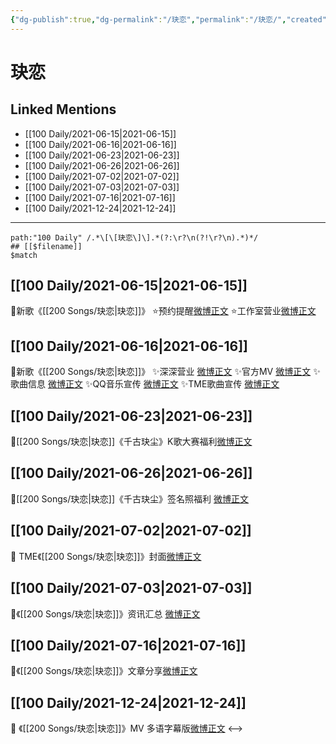 ```yaml
---
{"dg-publish":true,"dg-permalink":"/玦恋","permalink":"/玦恋/","created":"2022-12-23T10:38:43.000+08:00","updated":"2023-04-10T15:50:40.373+08:00"}
---
```


# 玦恋

## Linked Mentions
- [[100 Daily/2021-06-15\|2021-06-15]]
- [[100 Daily/2021-06-16\|2021-06-16]]
- [[100 Daily/2021-06-23\|2021-06-23]]
- [[100 Daily/2021-06-26\|2021-06-26]]
- [[100 Daily/2021-07-02\|2021-07-02]]
- [[100 Daily/2021-07-03\|2021-07-03]]
- [[100 Daily/2021-07-16\|2021-07-16]]
- [[100 Daily/2021-12-24\|2021-12-24]]


---

```expander
path:"100 Daily" /.*\[\[玦恋\]\].*(?:\r?\n(?!\r?\n).*)*/
## [[$filename]]
$match
```
## [[100 Daily/2021-06-15\|2021-06-15]]
💫新歌《[[200 Songs/玦恋\|玦恋]]》
⭐预约提醒[微博正文](https://m.weibo.cn/6466290670/4648339998248970)
⭐工作室营业[微博正文](https://m.weibo.cn/6466290670/4648340401427180)
## [[100 Daily/2021-06-16\|2021-06-16]]
🌟新歌《[[200 Songs/玦恋\|玦恋]]》
✨深深营业 [微博正文](https://m.weibo.cn/6466290670/4648687109938108)
✨官方MV [微博正文](https://m.weibo.cn/6466290670/4648671821699235)
✨歌曲信息 [微博正文](https://m.weibo.cn/6466290670/4648672236929497)
✨QQ音乐宣传 [微博正文](https://m.weibo.cn/6466290670/4648674653373311)
✨TME歌曲宣传 [微博正文](https://m.weibo.cn/6466290670/4648680487127285)
## [[100 Daily/2021-06-23\|2021-06-23]]
🌟[[200 Songs/玦恋\|玦恋]]《千古玦尘》K歌大赛福利[微博正文](https://weibo.com/detail/4651240661715220)

## [[100 Daily/2021-06-26\|2021-06-26]]
🌟[[200 Songs/玦恋\|玦恋]]《千古玦尘》签名照福利 [微博正文](https://weibo.com/detail/4652319209951596)
## [[100 Daily/2021-07-02\|2021-07-02]]
💫 TME《[[200 Songs/玦恋\|玦恋]]》封面[微博正文](https://m.weibo.cn/6466290670/4654553942724752)
## [[100 Daily/2021-07-03\|2021-07-03]]
🌟《[[200 Songs/玦恋\|玦恋]]》资讯汇总 [微博正文](https://m.weibo.cn/6466290670/4654995402916868)
## [[100 Daily/2021-07-16\|2021-07-16]]
🌊《[[200 Songs/玦恋\|玦恋]]》文章分享[微博正文](https://m.weibo.cn/6466290670/4659671397567397)

## [[100 Daily/2021-12-24\|2021-12-24]]
🌟 《[[200 Songs/玦恋\|玦恋]]》MV 多语字幕版[微博正文](https://m.weibo.cn/6466290670/4718041269275339)
<-->